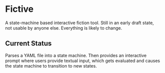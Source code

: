 # Fictive

A state-machine based interactive fiction tool. Still in an early draft state, not usable by anyone else. Everything is likely to change.

## Current Status
Parses a YAML file into a state machine. Then provides an interactive prompt where users provide textual input, which gets evaluated and causes the state machine to transition to new states. 